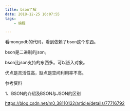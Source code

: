 ```yaml
---
title: bson了解
date: 2018-12-25 16:07:55
tags:
	- 编程

---
```




看mongodb的代码，看到依赖了bson这个东西。

bson是二进制的json。

bson比json支持的东西多。可以嵌入对象。

优点是灵活性高，缺点是空间利用率不高。



参考资料

1、BSON的介绍及BSON与JSON的区别

https://blog.csdn.net/m0_38110132/article/details/77716792